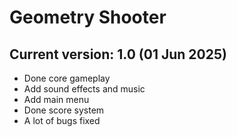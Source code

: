 # Geometry Shooter

## Current version: 1.0 (01 Jun 2025)
- Done core gameplay
- Add sound effects and music
- Add main menu
- Done score system
- A lot of bugs fixed
